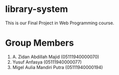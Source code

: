 # library-system

This is our Final Project in Web Programming course.

# Group Members
1. A. Zidan Abdillah Majid (05111940000070)
2. Yusuf Anfasya (05111940000077)
3. Migel Aulia Mandiri Putra (05111940000194)
